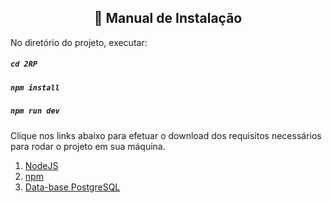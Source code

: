 <h2 align="center"> 
📌 Manual de Instalação
</h2>

No diretório do projeto, executar:

##### `cd 2RP`
##### `npm install`
##### `npm run dev`

Clique nos links abaixo para efetuar o download dos requisitos necessários para rodar o projeto em sua máquina.

1. [NodeJS](https://nodejs.org/en/download/)
2. [npm](https://www.npmjs.com/package/download)
3. [Data-base PostgreSQL](https://www.postgresql.org/download/)


